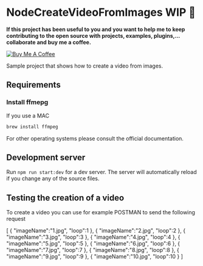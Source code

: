 # NodeCreateVideoFromImages **WIP** :muscle:

**If this project has been useful to you and you want to help me to keep contributing to the open source with projects, examples, plugins,... collaborate and buy me a coffee.**

<a href="https://www.buymeacoffee.com/h6WVj4HcD" target="_blank"><img src="https://www.buymeacoffee.com/assets/img/custom_images/yellow_img.png" alt="Buy Me A Coffee"></a>

Sample project that shows how to create a video from images.

## Requirements

### Install ffmepg

If you use a MAC

```bash
brew install ffmpeg
```

For other operating systems please consult the official documentation.

## Development server

Run `npm run start:dev` for a dev server. The server will automatically reload if you change any of the source files.

## Testing the creation of a video

To create a video you can use for example POSTMAN to send the following request

[
   {
      "imageName":"1.jpg",
      "loop":1
   },
   {
      "imageName":"2.jpg",
      "loop":2
   },
   {
      "imageName":"3.jpg",
      "loop":3
   },
   {
      "imageName":"4.jpg",
      "loop":4
   },
   {
      "imageName":"5.jpg",
      "loop":5
   },
   {
      "imageName":"6.jpg",
      "loop":6
   },
   {
      "imageName":"7.jpg",
      "loop":7
   },
   {
      "imageName":"8.jpg",
      "loop":8
   },
   {
      "imageName":"9.jpg",
      "loop":9
   },
   {
      "imageName":"10.jpg",
      "loop":10
   }
]
